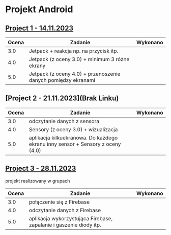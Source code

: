 # Projekt Android

## [Project 1 - 14.11.2023](https://github.com/Werydz/Projekt1)
|Ocena|Zadanie|Wykonano|
|---|---|---|
|3.0|Jetpack + reakcja np. na przycisk itp.
|4.0|Jetpack (z oceny 3.0) + minimum 3 różne ekrany
|5.0|Jetpack (z oceny 4.0) + przenoszenie danych pomiędzy ekranami

## [Project 2 - 21.11.2023](Brak Linku)
|Ocena|Zadanie|Wykonano|
|---|---|---|
|3.0|odczytanie danych z sensora
|4.0|Sensory (z oceny 3.0) + wizualizacja
|5.0|aplikacja kilkuekranowa. Do każdego ekranu inny sensor + Sensory z oceny (4.0)

## [Project 3 - 28.11.2023](brakLinku)
projekt realizowany w grupach

|Ocena|Zadanie|Wykonano|
|---|---|---|
|3.0|połączenie się z Firebase
|4.0|odczytanie danych z Firebase
|5.0|aplikacja wykorzystująca Firebase, zapalanie i gaszenie diody itp. 
